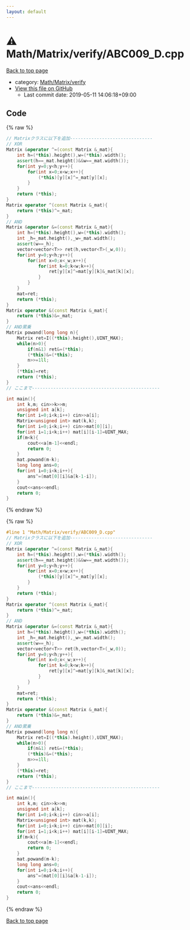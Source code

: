 ```yaml
---
layout: default
---
```


<!-- mathjax config similar to math.stackexchange -->
<script type="text/javascript" async
  src="https://cdnjs.cloudflare.com/ajax/libs/mathjax/2.7.5/MathJax.js?config=TeX-MML-AM_CHTML">
</script>
<script type="text/x-mathjax-config">
  MathJax.Hub.Config({
    TeX: { equationNumbers: { autoNumber: "AMS" }},
    tex2jax: {
      inlineMath: [ ['$','$'] ],
      processEscapes: true
    },
    "HTML-CSS": { matchFontHeight: false },
    displayAlign: "left",
    displayIndent: "2em"
  });
</script>

<script type="text/javascript" src="https://cdnjs.cloudflare.com/ajax/libs/jquery/3.4.1/jquery.min.js"></script>
<script src="https://cdn.jsdelivr.net/npm/jquery-balloon-js@1.1.2/jquery.balloon.min.js" integrity="sha256-ZEYs9VrgAeNuPvs15E39OsyOJaIkXEEt10fzxJ20+2I=" crossorigin="anonymous"></script>
<script type="text/javascript" src="../../../../assets/js/copy-button.js"></script>
<link rel="stylesheet" href="../../../../assets/css/copy-button.css" />


# :warning: Math/Matrix/verify/ABC009_D.cpp

<a href="../../../../index.html">Back to top page</a>

* category: <a href="../../../../index.html#57794736f63a9d595e4dbfe437025a75">Math/Matrix/verify</a>
* <a href="{{ site.github.repository_url }}/blob/master/Math/Matrix/verify/ABC009_D.cpp">View this file on GitHub</a>
    - Last commit date: 2019-05-11 14:06:18+09:00




## Code

<a id="unbundled"></a>
{% raw %}
```cpp
// Matrixクラスに以下を追加-------------------------------
// XOR
Matrix &operator ^=(const Matrix &_mat){
    int h=(*this).height(),w=(*this).width();
    assert(h==_mat.height()&&w==_mat.width());
    for(int y=0;y<h;y++){
        for(int x=0;x<w;x++){
            (*this)[y][x]^=_mat[y][x];
        }
    }
    return (*this);
}
Matrix operator ^(const Matrix &_mat){
    return (*this)^=_mat;
}
// AND
Matrix &operator &=(const Matrix &_mat){
    int h=(*this).height(),w=(*this).width();
    int _h=_mat.height(),_w=_mat.width();
    assert(w==_h);
    vector<vector<T>> ret(h,vector<T>(_w,0));
    for(int y=0;y<h;y++){
        for(int x=0;x<_w;x++){
            for(int k=0;k<w;k++){
                ret[y][x]^=mat[y][k]&_mat[k][x];
            }
        }
    }
    mat=ret;
    return (*this);
}
Matrix operator &(const Matrix &_mat){
    return (*this)&=_mat;
}
// AND累乗
Matrix powand(long long n){
    Matrix ret=I((*this).height(),UINT_MAX);
    while(n>0){
        if(n&1) ret&=(*this);
        (*this)&=(*this);
        n>>=1ll;
    }
    (*this)=ret;
    return (*this);
}
// ここまで------------------------------------------------

int main(){
    int k,m; cin>>k>>m;
    unsigned int a[k];
    for(int i=0;i<k;i++) cin>>a[i];
    Matrix<unsigned int> mat(k,k);
    for(int i=0;i<k;i++) cin>>mat[0][i];
    for(int i=1;i<k;i++) mat[i][i-1]=UINT_MAX;
    if(m<k){
        cout<<a[m-1]<<endl;
        return 0;
    }
    mat.powand(m-k);
    long long ans=0;
    for(int i=0;i<k;i++){
        ans^=(mat[0][i]&a[k-1-i]);
    }
    cout<<ans<<endl;
    return 0;
}

```
{% endraw %}

<a id="bundled"></a>
{% raw %}
```cpp
#line 1 "Math/Matrix/verify/ABC009_D.cpp"
// Matrixクラスに以下を追加-------------------------------
// XOR
Matrix &operator ^=(const Matrix &_mat){
    int h=(*this).height(),w=(*this).width();
    assert(h==_mat.height()&&w==_mat.width());
    for(int y=0;y<h;y++){
        for(int x=0;x<w;x++){
            (*this)[y][x]^=_mat[y][x];
        }
    }
    return (*this);
}
Matrix operator ^(const Matrix &_mat){
    return (*this)^=_mat;
}
// AND
Matrix &operator &=(const Matrix &_mat){
    int h=(*this).height(),w=(*this).width();
    int _h=_mat.height(),_w=_mat.width();
    assert(w==_h);
    vector<vector<T>> ret(h,vector<T>(_w,0));
    for(int y=0;y<h;y++){
        for(int x=0;x<_w;x++){
            for(int k=0;k<w;k++){
                ret[y][x]^=mat[y][k]&_mat[k][x];
            }
        }
    }
    mat=ret;
    return (*this);
}
Matrix operator &(const Matrix &_mat){
    return (*this)&=_mat;
}
// AND累乗
Matrix powand(long long n){
    Matrix ret=I((*this).height(),UINT_MAX);
    while(n>0){
        if(n&1) ret&=(*this);
        (*this)&=(*this);
        n>>=1ll;
    }
    (*this)=ret;
    return (*this);
}
// ここまで------------------------------------------------

int main(){
    int k,m; cin>>k>>m;
    unsigned int a[k];
    for(int i=0;i<k;i++) cin>>a[i];
    Matrix<unsigned int> mat(k,k);
    for(int i=0;i<k;i++) cin>>mat[0][i];
    for(int i=1;i<k;i++) mat[i][i-1]=UINT_MAX;
    if(m<k){
        cout<<a[m-1]<<endl;
        return 0;
    }
    mat.powand(m-k);
    long long ans=0;
    for(int i=0;i<k;i++){
        ans^=(mat[0][i]&a[k-1-i]);
    }
    cout<<ans<<endl;
    return 0;
}

```
{% endraw %}

<a href="../../../../index.html">Back to top page</a>

